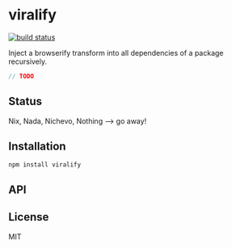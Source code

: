 # viralify
[![build status](https://secure.travis-ci.org/thlorenz/viralify.png)](http://travis-ci.org/thlorenz/viralify)

Inject a browserify transform into all dependencies of a package recursively.

```js
// TODO
```

## Status

Nix, Nada, Nichevo, Nothing --> go away!
## Installation

    npm install viralify

## API


## License

MIT
